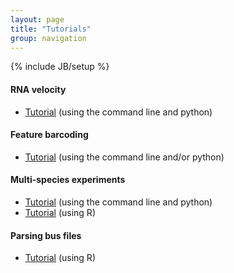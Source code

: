 ```yaml
---
layout: page
title: "Tutorials"
group: navigation
---
```


{% include JB/setup %}


#### RNA velocity
- [Tutorial](velocity_tutorial.html) (using the command line and python)

#### Feature barcoding
- [Tutorial](kite_tutorial.html) (using the command line and/or python)

#### Multi-species experiments
- [Tutorial](species_mixing.html) (using the command line and python)
- [Tutorial](https://bustools.github.io/BUS_notebooks_R/10xv2.html) (using R)

#### Parsing bus files
- [Tutorial](https://bustools.github.io/BUS_notebooks_R/10xv3.html) (using R)

